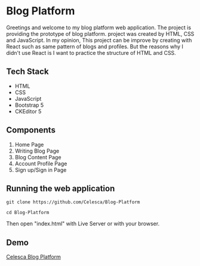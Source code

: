 # Blog Platform
Greetings and welcome to my blog platform web application. The project is providing the prototype of blog platform.
project was created by HTML, CSS and JavaScript. 
In my opinion, This project can be improve by creating with React such as same pattern of blogs and profiles.
But the reasons why I didn't use React is I want to practice the structure of HTML and CSS.

## Tech Stack
- HTML
- CSS
- JavaScript
- Bootstrap 5
- CKEditor 5

## Components
1. Home Page
2. Writing Blog Page
3. Blog Content Page
4. Account Profile Page
5. Sign up/Sign in Page

## Running the web application
```
git clone https://github.com/Celesca/Blog-Platform

cd Blog-Platform
```
Then open "index.html" with Live Server or with your browser.

## Demo
[Celesca Blog Platform](https://Celesca.github.io)
